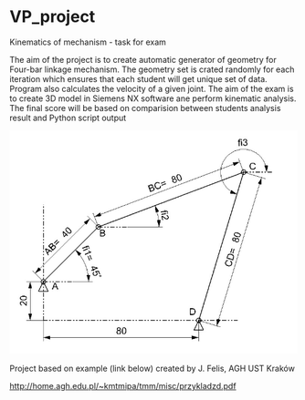 # VP_project
Kinematics of mechanism - task for exam


The aim of the project is to create automatic
generator of geometry for Four-bar linkage mechanism.
The geometry set is crated randomly for each iteration which
ensures that each student will get unique set of data. Program
also calculates the velocity of a given joint. The aim
of the exam is to create 3D model in Siemens NX software
ane perform kinematic analysis. The final score will
be based on comparision between students analysis result and Python script output


![alt text](https://github.com/jjroemerjj/VP_project/blob/master/1_figures/Task_graphics.jpg)




Project based on example (link below) created by J. Felis, AGH UST Kraków

http://home.agh.edu.pl/~kmtmipa/tmm/misc/przykladzd.pdf
